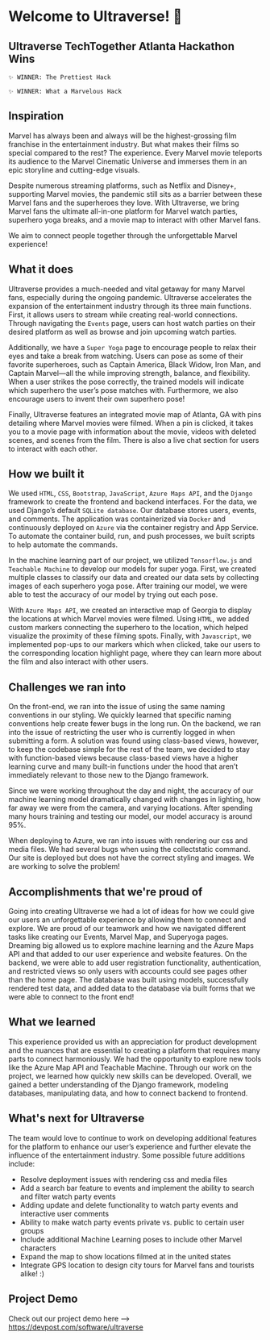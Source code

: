 # Welcome to Ultraverse! 🚀

## Ultraverse TechTogether Atlanta Hackathon Wins
`✨ WINNER: The Prettiest Hack`

`✨ WINNER: What a Marvelous Hack`

## Inspiration
Marvel has always been and always will be the highest-grossing film franchise in the entertainment industry. But what makes their films so special compared to the rest? The experience. Every Marvel movie teleports its audience to the Marvel Cinematic Universe and immerses them in an epic storyline and cutting-edge visuals. 

Despite numerous streaming platforms, such as Netflix and Disney+, supporting Marvel movies, the pandemic still sits as a barrier between these Marvel fans and the superheroes they love. With Ultraverse, we bring Marvel fans the ultimate all-in-one platform for Marvel watch parties, superhero yoga breaks, and a movie map to interact with other Marvel fans. 

We aim to connect people together through the unforgettable Marvel experience! 

## What it does
Ultraverse provides a much-needed and vital getaway for many Marvel fans, especially during the ongoing pandemic. Ultraverse accelerates the expansion of the entertainment industry through its three main functions. First, it allows users to stream while creating real-world connections. Through navigating the `Events` page, users can host watch parties on their desired platform as well as browse and join upcoming watch parties. 

Additionally, we have a `Super Yoga` page to encourage people to relax their eyes and take a break from watching. Users can pose as some of their favorite superheroes, such as Captain America, Black Widow, Iron Man, and Captain Marvel—all the while improving strength, balance, and flexibility. When a user strikes the pose correctly, the trained models will indicate which superhero the user’s pose matches with. Furthermore, we also encourage users to invent their own superhero pose! 

Finally, Ultraverse features an integrated movie map of Atlanta, GA with pins detailing where Marvel movies were filmed. When a pin is clicked, it takes you to a movie page with information about the movie, videos with deleted scenes, and scenes from the film. There is also a live chat section for users to interact with each other. 

## How we built it
We used `HTML`, `CSS`, `Bootstrap`, `JavaScript`, `Azure Maps API`, and the `Django` framework to create the frontend and backend interfaces. For the data, we used Django’s default `SQLite database`. Our database stores users, events, and comments. The application was containerized via `Docker` and continuously deployed on `Azure` via the container registry and App Service. To automate the container build, run, and push processes, we built scripts to help automate the commands. 

In the machine learning part of our project, we utilized `Tensorflow.js` and `Teachable Machine` to develop our models for super yoga. First, we created multiple classes to classify our data and created our data sets by collecting images of each superhero yoga pose. After training our model, we were able to test the accuracy of our model by trying out each pose. 

With `Azure Maps API`, we created an interactive map of Georgia to display the locations at which Marvel movies were filmed. Using `HTML`, we added custom markers connecting the superhero to the location, which helped visualize the proximity of these filming spots. Finally, with `Javascript`, we implemented pop-ups to our markers which when clicked, take our users to the corresponding location highlight page, where they can learn more about the film and also interact with other users. 

## Challenges we ran into
On the front-end, we ran into the issue of using the same naming conventions in our styling. We quickly learned that specific naming conventions help create fewer bugs in the long run. On the backend, we ran into the issue of restricting the user who is currently logged in when submitting a form. A solution was found using class-based views, however, to keep the codebase simple for the rest of the team, we decided to stay with function-based views because class-based views have a higher learning curve and many built-in functions under the hood that aren’t immediately relevant to those new to the Django framework. 

Since we were working throughout the day and night, the accuracy of our machine learning model dramatically changed with changes in lighting, how far away we were from the camera, and varying locations. After spending many hours training and testing our model, our model accuracy is around 95%.

When deploying to Azure, we ran into issues with rendering our css and media files. We had several bugs when using the collectstatic command. Our site is deployed but does not have the correct styling and images. We are working to solve the problem! 

## Accomplishments that we're proud of
Going into creating Ultraverse we had a lot of ideas for how we could give our users an unforgettable experience by allowing them to connect and explore. We are proud of our teamwork and how we navigated different tasks like creating our Events, Marvel Map, and Superyoga pages. Dreaming big allowed us to explore machine learning and the Azure Maps API and that added to our user experience and website features. On the backend, we were able to add user registration functionality, authentication, and restricted views so only users with accounts could see pages other than the home page. The database was built using models, successfully rendered test data, and added data to the database via built forms that we were able to connect to the front end!

## What we learned
This experience provided us with an appreciation for product development and the nuances that are essential to creating a platform that requires many parts to connect harmoniously. We had the opportunity to explore new tools like the Azure Map API and Teachable Machine. Through our work on the project, we learned how quickly new skills can be developed. Overall, we gained a better understanding of the Django framework, modeling databases, manipulating data, and how to connect backend to frontend.

## What's next for Ultraverse
The team would love to continue to work on developing additional features for the platform to enhance our user’s experience and further elevate the influence of the entertainment industry. Some possible future additions include: 
- Resolve deployment issues with rendering css and media files
- Add a search bar feature to events and implement the ability to search and filter watch party events
- Adding update and delete functionality to watch party events and interactive user comments
- Ability to make watch party events private vs. public to certain user groups
- Include additional Machine Learning poses to include other Marvel characters
- Expand the map to show locations filmed at in the united states 
- Integrate GPS location to design city tours for Marvel fans and tourists alike! :) 

## Project Demo
Check out our project demo here --> https://devpost.com/software/ultraverse

